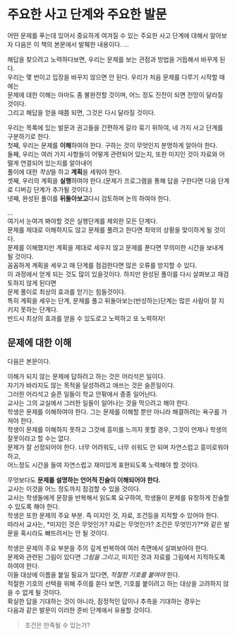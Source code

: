 # 주요한 사고 단계와 주요한 발문

어떤 문제를 푸는데 있어서 중요하게 여겨질 수 있는 주요한 사고 단계에 대해서 알아보자
다음은 이 책의 본문에서 발췌한 내용이다.
...   


해답을 찾으려고 노력하다보면, 우리는 문제를 보는 관점과 방법을 거듭해서 바꾸게 된다.  
우리는 몇 번이고 입장을 바꾸지 않으면 안 된다. 우리가 처음 문제를 다루기 시작할 때에는  
문제에 대한 이해는 아마도 좀 불완전할 것이며, 어느 정도 진전이 되면 전망이 달라질 것이다.  
그리고 해답을 얻을 때쯤 되면, 그것은 다시 달라질 것이다.  


우리는 목록에 있는 발문과 권고들을 간편하게 갈라 묶기 위하여, 네 가지 사고 단계를 구분하기로 한다.  
첫째, 우리는 문제를 **이해**하여야 한다. 구하는 것이 무엇인지 분명하게 알아야 한다.  
둘째, 우리는 여러 가지 사항들이 어떻게 관련되어 있는지, 또한 미지인 것이 자료와 어떨게 연결되어 있는지를 알아내어  
풀이에 대한 *착상*을 하고 **계획**을 세워야 한다.  
셋째, 우리의 계획을 **실행**하여야 한다.(문제가 프로그램을 통해 답을 구한다면 다음 단계로 디버깅 단계가 추가될 것이다.)  
넷째, 완성된 풀이를 **뒤돌아보고**다시 검토하며 논의 하여야 한다.  


...  
여기서 눈여겨 봐야할 것은 실행단계를 제외한 모든 단계다.  
문제를 제대로 이해하지도 않고 문제를 풀려고 한다면 최악의 상황을 맞이하게 될 것이다.  
문제를 이해했지만 계획을 제대로 세우지 않고 문제를 푼다면 무의미한 시간을 보내게 될 것이다.  
꼼꼼하게 계획을 세우고 매 단계를 점검한다면 많은 오류를 방지할 수 있다.  
이 과정에서 얻게 되는 것도 많이 있을것이다. 하지만 완성된 풀이를 다시 살펴보고 재검토하지 않게 된다면  
문제 풀이로 최상의 효과를 얻기는 힘들것이다.  
특히 계획을 세우는 단계, 문제를 풀고 뒤돌아보는(반성하는)단계는 많은 사람이 잘 지키지 못하는 단계다.  
반드시 최상의 효과를 얻을 수 있도로고 노력하고 또 노력하자!

## 문제에 대한 이해

다음은 본문이다.  


이해가 되지 않는 문제에 답하려고 하는 것은 어리석은 일이다.  
자기가 바라지도 않는 목적을 달성하려고 애쓰는 것은 슬픈일이다.  
그러한 어리석고 슬픈 일들이 학교 안팎에서 종종 일어난다.  
교사는 그의 교실에서 그러한 일들이 일어나는 것을 막으려고 해야 한다.  
학생은 문제를 이해하여야 한다. 그는 문제를 이해할 뿐만 아니라 해결하려는 욕구를 가져야 한다.  
학생이 문제를 이해하지 못하고 그것에 흥미를 느끼지 못할 경우, 그것이 언제나 학생의 잘못이라고 할 수는 없다.  
문제가 잘 선정되어야 한다. 너무 어려워도, 너무 쉬워도 안 되며 자연스럽고 흥미로워야 하고,  
어느정도 시간을 들여 자연스럽고 재미있게 표현되도록 노력해야 할 것이다.  


무엇보다도 **문제를 설명하는 언어적 진술이 이해되어야 한다.**  
교사는 이것을 어느 정도까지 점검할 수 있을 것이다.  
교사는 학생들에게 문장을 반복해서 읽도록 요구하여, 학생들이 문제를 유창하게 진술할 수 있도록 해야 한다.  
학생은 또한 문제의 주요 부분. 즉 미지인 것, 자료, 조건등을 지적할 수 있어야 한다.  
따라서 교사는, *미지인 것은 무엇인가? 자료는 무엇인가? 조건은 무엇인가?*와 같은 발문을 혹시라도 빠뜨려서는 안 될 것이다.  


학생은 문제의 주요 부분을 주의 깊게 반복하여 여러 측면에서 살펴보아야 한다.  
문제와 관련된 그림이 있다면 *그림을 그리고*, 미지인 것과 자료를 그림에서 지적하도록 하여야 한다.  
이들 대상에 이름을 붙일 필요가 있다면, *적절한 기호를 붙여야* 한다.  
적절한 기호의 선택을 위해 주의를 쏟다 보면, 기호를 붙이려고 하는 대상을 고려하지 않을 수 없게 될 것이다.  
확실한 답을 기대하는 것이 아니라, 잠정적인 답이나 추측을 기대하는 경우는  
다음과 같은 발문이 이러한 준비 단계에서 유용할 것이다.  

> 조건은 만족될 수 있는가?


